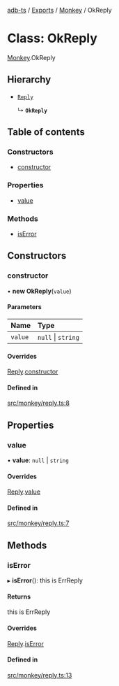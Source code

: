 [adb-ts](../README.md) / [Exports](../modules.md) / [Monkey](../modules/Monkey.md) / OkReply

# Class: OkReply

[Monkey](../modules/Monkey.md).OkReply

## Hierarchy

- [`Reply`](Monkey.Reply.md)

  ↳ **`OkReply`**

## Table of contents

### Constructors

- [constructor](Monkey.OkReply.md#constructor)

### Properties

- [value](Monkey.OkReply.md#value)

### Methods

- [isError](Monkey.OkReply.md#iserror)

## Constructors

### constructor

• **new OkReply**(`value`)

#### Parameters

| Name | Type |
| :------ | :------ |
| `value` | ``null`` \| `string` |

#### Overrides

[Reply](Monkey.Reply.md).[constructor](Monkey.Reply.md#constructor)

#### Defined in

[src/monkey/reply.ts:8](https://github.com/Maaaartin/adb-ts/blob/5393493/src/monkey/reply.ts#L8)

## Properties

### value

• **value**: ``null`` \| `string`

#### Overrides

[Reply](Monkey.Reply.md).[value](Monkey.Reply.md#value)

#### Defined in

[src/monkey/reply.ts:7](https://github.com/Maaaartin/adb-ts/blob/5393493/src/monkey/reply.ts#L7)

## Methods

### isError

▸ **isError**(): this is ErrReply

#### Returns

this is ErrReply

#### Overrides

[Reply](Monkey.Reply.md).[isError](Monkey.Reply.md#iserror)

#### Defined in

[src/monkey/reply.ts:13](https://github.com/Maaaartin/adb-ts/blob/5393493/src/monkey/reply.ts#L13)
